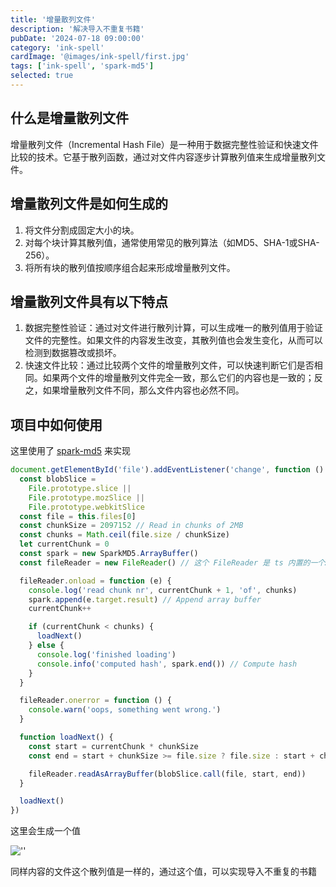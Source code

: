 ```yaml
---
title: '增量散列文件'
description: '解决导入不重复书籍'
pubDate: '2024-07-18 09:00:00'
category: 'ink-spell'
cardImage: '@images/ink-spell/first.jpg'
tags: ['ink-spell', 'spark-md5']
selected: true
---
```


## 什么是增量散列文件

增量散列文件（Incremental Hash File）是一种用于数据完整性验证和快速文件比较的技术。它基于散列函数，通过对文件内容逐步计算散列值来生成增量散列文件。

## 增量散列文件是如何生成的

1. 将文件分割成固定大小的块。
2. 对每个块计算其散列值，通常使用常见的散列算法（如MD5、SHA-1或SHA-256）。
3. 将所有块的散列值按顺序组合起来形成增量散列文件。

## 增量散列文件具有以下特点

1. 数据完整性验证：通过对文件进行散列计算，可以生成唯一的散列值用于验证文件的完整性。如果文件的内容发生改变，其散列值也会发生变化，从而可以检测到数据篡改或损坏。
2. 快速文件比较：通过比较两个文件的增量散列文件，可以快速判断它们是否相同。如果两个文件的增量散列文件完全一致，那么它们的内容也是一致的；反之，如果增量散列文件不同，那么文件内容也必然不同。

## 项目中如何使用

这里使用了 [spark-md5](https://www.npmjs.com/package/spark-md5) 来实现

```ts
document.getElementById('file').addEventListener('change', function () {
  const blobSlice =
    File.prototype.slice ||
    File.prototype.mozSlice ||
    File.prototype.webkitSlice
  const file = this.files[0]
  const chunkSize = 2097152 // Read in chunks of 2MB
  const chunks = Math.ceil(file.size / chunkSize)
  let currentChunk = 0
  const spark = new SparkMD5.ArrayBuffer()
  const fileReader = new FileReader() // 这个 FileReader 是 ts 内置的一个API

  fileReader.onload = function (e) {
    console.log('read chunk nr', currentChunk + 1, 'of', chunks)
    spark.append(e.target.result) // Append array buffer
    currentChunk++

    if (currentChunk < chunks) {
      loadNext()
    } else {
      console.log('finished loading')
      console.info('computed hash', spark.end()) // Compute hash
    }
  }

  fileReader.onerror = function () {
    console.warn('oops, something went wrong.')
  }

  function loadNext() {
    const start = currentChunk * chunkSize
    const end = start + chunkSize >= file.size ? file.size : start + chunkSize

    fileReader.readAsArrayBuffer(blobSlice.call(file, start, end))
  }

  loadNext()
})
```

这里会生成一个值

![''](@images/ink-spell/first/image.png)

同样内容的文件这个散列值是一样的，通过这个值，可以实现导入不重复的书籍
